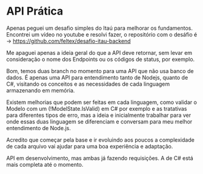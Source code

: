 # API Prática

Apenas peguei um desafio simples do Itaú para melhorar os fundamentos. Encontrei um vídeo no youtube e resolvi fazer, o repositório com o desáfio é -> https://github.com/feltex/desafio-itau-backend

Me apaguei apenas a ideia geral do que a API deve retornar, sem levar em consideração o nome dos Endpoints ou os códigos de status, por exemplo.

Bom, temos duas branch no momento para uma API que não usa banco de dados. É apenas uma API para entendimento tanto de Nodejs, quanto de C#, visitando os conceitos e as necessidades de cada linguagem armazenando em memória. 

Existem melhorias que podem ser feitas em cada linguagem, como validar o Modelo com um (!ModelState.IsValid) em C# por exemplo e as tratativas para diferentes tipos de erro, mas a ideia e inicialmente trabalhar para ver onde essas duas linguagem se diferenciam e conversam para meu melhor entendimento de Node.js.

Acredito que começar pela base e ir evoluindo aos poucos a complexidade de cada arquivo vai ajudar para uma boa experiência e adaptação.

API em desenvolvimento, mas ambas já fazendo requisições. A de C# está mais completa até o momento.
